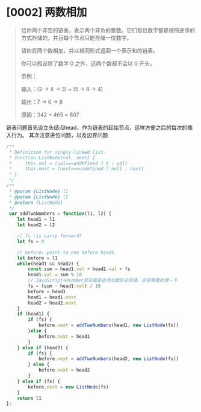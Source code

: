 # [0002] 两数相加

> 给你两个非空的链表，表示两个非负的整数。它们每位数字都是按照逆序的方式存储的，并且每个节点只能存储一位数字。
>
> 请你将两个数相加，并以相同形式返回一个表示和的链表。
>
> 你可以假设除了数字 0 之外，这两个数都不会以 0 开头。
>
> 示例：
>
> 输入：(2 -> 4 -> 3) + (5 -> 6 -> 4)
>
> 输出：7 -> 0 -> 8
>
> 原因：342 + 465 = 807

链表问题首先设立头结点head，作为链表的起始节点，这样方便之后的每次的插入行为。
其次注意进位问题，以及边界问题

```js
/**
 * Definition for singly-linked list.
 * function ListNode(val, next) {
 *     this.val = (val===undefined ? 0 : val)
 *     this.next = (next===undefined ? null : next)
 * }
 */
/**
 * @param {ListNode} l1
 * @param {ListNode} l2
 * @return {ListNode}
 */
 var addTwoNumbers = function(l1, l2) {
    let head1 = l1
    let head2 = l2

    // fs :is carry forward?
    let fs = 0

    // before: point to one before head1
    let before = l1
    while(head1 && head2) {
        const sum = head1.val + head2.val + fs
        head1.val = sum % 10
        // JavaScript中number其实都是由浮点数形式存储，这里需要处理一下
        fs = (sum - head1.val) / 10
        before = head1
        head1 = head1.next
        head2 = head2.next
    }
    if (head1) {
        if (fs) {
            before.next = addTwoNumbers(head1, new ListNode(fs))
        }else {
            before.next = head1
        }
    } else if (head2) {
        if (fs) {
            before.next = addTwoNumbers(head2, new ListNode(fs))
        } else {
            before.next = head2
        }
    } else if (fs) {
        before.next = new ListNode(fs)
    }
    return l1
};
```